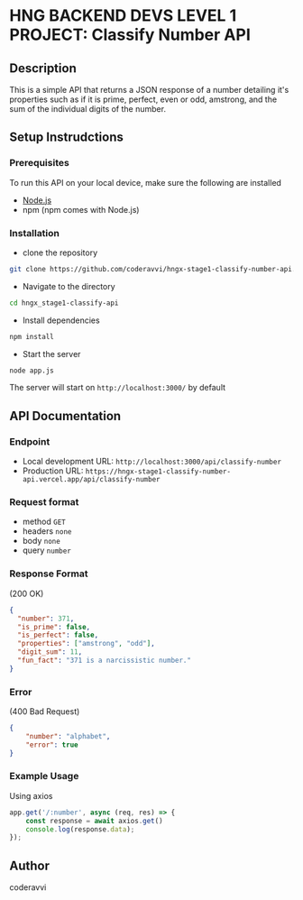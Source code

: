 #  HNG BACKEND DEVS LEVEL 1 PROJECT: Classify Number API

## Description

This is a simple API that returns a JSON response of a number detailing it's properties such as if it is prime, perfect, even or odd, amstrong, and the sum of the individual digits of the number.

## Setup Instrudctions

### Prerequisites

To run this API on your local device, make sure the following are installed

- [Node.js](https://nodejs.org)
- npm (npm comes with Node.js)

### Installation

- clone the repository

```bash
git clone https://github.com/coderavvi/hngx-stage1-classify-number-api.git
```

- Navigate to the directory

```bash
cd hngx_stage1-classify-api
```

- Install dependencies

```bash
npm install
```

- Start the server

```bash
node app.js
```

The server will start on `http://localhost:3000/` by default

## API Documentation

### Endpoint

- Local development URL: `http://localhost:3000/api/classify-number`
- Production URL: `https://hngx-stage1-classify-number-api.vercel.app/api/classify-number`

### Request format

- method `GET`
- headers `none`
- body `none`
- query `number`

### Response Format
(200 OK)

```json
{
  "number": 371,
  "is_prime": false,
  "is_perfect": false,
  "properties": ["amstrong", "odd"],
  "digit_sum": 11,
  "fun_fact": "371 is a narcissistic number."
}
```
### Error
(400 Bad Request)

```json
{
    "number": "alphabet",
    "error": true
}
```
### Example Usage
Using axios
```js
app.get('/:number', async (req, res) => {
    const response = await axios.get()
    console.log(response.data);
});
```
## Author
coderavvi
